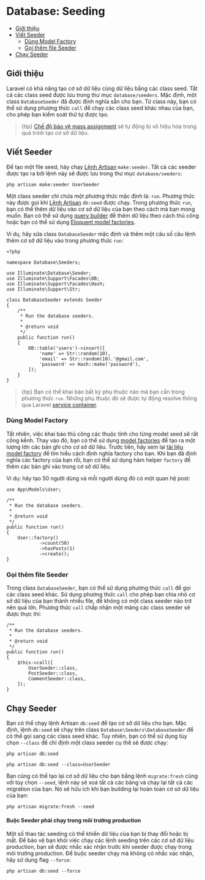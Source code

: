 # Database: Seeding

- [Giới thiệu](#introduction)
- [Viết Seeder](#writing-seeders)
    - [Dùng Model Factory](#using-model-factories)
    - [Gọi thêm file Seeder](#calling-additional-seeders)
- [Chạy Seeder](#running-seeders)

<a name="introduction"></a>
## Giới thiệu

Laravel có khả năng tạo cơ sở dữ liệu cùng dữ liệu bằng các class seed. Tất cả các class seed được lưu trong thư mục `database/seeders`. Mặc định, một class `DatabaseSeeder` đã được định nghĩa sẵn cho bạn. Từ class này, bạn có thể sử dụng phương thức `call` để chạy các class seed khác nhau của bạn, cho phép bạn kiểm soát thứ tự được tạo.

> {tip} [Chế độ bảo vệ mass assignment](/docs/{{version}}/eloquent#mass-assignment) sẽ tự động bị vô hiệu hóa trong quá trình tạo cơ sở dữ liệu.

<a name="writing-seeders"></a>
## Viết Seeder

Để tạo một file seed, hãy chạy [Lệnh Artisan](/docs/{{version}}/artisan) `make:seeder`. Tất cả các seeder được tạo ra bởi lệnh này sẽ được lưu trong thư mục `database/seeders`:

    php artisan make:seeder UserSeeder

Một class seeder chỉ chứa một phương thức mặc định là: `run`. Phương thức này được gọi khi [Lệnh Artisan](/docs/{{version}}/artisan) `db:seed` được chạy. Trong phương thức `run`, bạn có thể thêm dữ liệu vào cơ sở dữ liệu của bạn theo cách mà bạn mong muốn. Bạn có thể sử dụng [query builder](/docs/{{version}}/queries) để thêm dữ liệu theo cách thủ công hoặc bạn có thể sử dụng [Eloquent model factories](/docs/{{version}}/database-testing#defining-model-factories).

Ví dụ, hãy sửa class `DatabaseSeeder` mặc định và thêm một câu số câu lệnh thêm cơ sở dữ liệu vào trong phương thức `run`:

    <?php

    namespace Database\Seeders;

    use Illuminate\Database\Seeder;
    use Illuminate\Support\Facades\DB;
    use Illuminate\Support\Facades\Hash;
    use Illuminate\Support\Str;

    class DatabaseSeeder extends Seeder
    {
        /**
         * Run the database seeders.
         *
         * @return void
         */
        public function run()
        {
            DB::table('users')->insert([
                'name' => Str::random(10),
                'email' => Str::random(10).'@gmail.com',
                'password' => Hash::make('password'),
            ]);
        }
    }

> {tip} Bạn có thể khai báo bất kỳ phụ thuộc nào mà bạn cần trong phương thức `run`. Những phụ thuộc đó sẽ được tự động resolve thông qua Laravel [service container](/docs/{{version}}/container).

<a name="using-model-factories"></a>
### Dùng Model Factory

Tất nhiên, việc khai báo thủ công các thuộc tính cho từng model seed sẽ rất cồng kềnh. Thay vào đó, bạn có thể sử dụng [model factories](/docs/{{version}}/database-testing#defining-model-factories) để tạo ra một lượng lớn các bản ghi cho cơ sở dữ liệu. Trước tiên, hãy xem lại [tài liệu model factory](/docs/{{version}}/database-testing#defining-model-factories) để tìm hiểu cách định nghĩa factory cho bạn. Khi bạn đã định nghĩa các factory của bạn rồi, bạn có thể sử dụng hàm helper `factory` để thêm các bản ghi vào trong cơ sở dữ liệu.

Ví dụ: hãy tạo 50 người dùng và mỗi người dùng đó có một quan hệ post:

    use App\Models\User;

    /**
     * Run the database seeders.
     *
     * @return void
     */
    public function run()
    {
        User::factory()
                ->count(50)
                ->hasPosts(1)
                ->create();
    }

<a name="calling-additional-seeders"></a>
### Gọi thêm file Seeder

Trong class `DatabaseSeeder`, bạn có thể sử dụng phương thức `call` để gọi các class seed khác. Sử dụng phương thức `call` cho phép bạn chia nhỏ cơ sở dữ liệu của bạn thành nhiều file, để không có một class seeder nào trở nên quá lớn. Phương thức `call` chấp nhận một mảng các class seeder sẽ được thực thi:

    /**
     * Run the database seeders.
     *
     * @return void
     */
    public function run()
    {
        $this->call([
            UserSeeder::class,
            PostSeeder::class,
            CommentSeeder::class,
        ]);
    }

<a name="running-seeders"></a>
## Chạy Seeder

Bạn có thể chạy lệnh Artisan `db:seed` để tạo cơ sở dữ liệu cho bạn. Mặc định, lệnh `db:seed` sẽ chạy trên class `Database\Seeders\DatabaseSeeder` để có thể gọi sang các class seed khác. Tuy nhiên, bạn có thể sử dụng tùy chọn `--class` để chỉ định một class seeder cụ thể sẽ được chạy:

    php artisan db:seed

    php artisan db:seed --class=UserSeeder

Bạn cũng có thể tạo lại cơ sở dữ liệu cho bạn bằng lệnh `migrate:fresh` cùng với tùy chọn `--seed`, lệnh này sẽ xoá tất cả các bảng và chạy lại tất cả các migration của bạn. Nó sẽ hữu ích khi bạn building lại hoàn toàn cơ sở dữ liệu của bạn:

    php artisan migrate:fresh --seed

<a name="forcing-seeding-production"></a>
#### Buộc Seeder phải chạy trong môi trường production

Một số thao tác seeding có thể khiến dữ liệu của bạn bị thay đổi hoặc bị mất. Để bảo vệ bạn khỏi việc chạy các lệnh seeding trên các cơ sở dữ liệu production, bạn sẽ được nhắc xác nhận trước khi seeder được chạy trong môi trường production. Để buộc seeder chạy mà không có nhắc xác nhận, hãy sử dụng flag `--force`:

    php artisan db:seed --force
